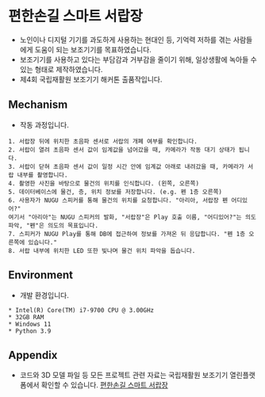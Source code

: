 # 편한손길 스마트 서랍장

* 노인이나 디지털 기기를 과도하게 사용하는 현대인 등, 기억력 저하를 겪는 사람들에게 도움이 되는 보조기기를 목표하였습니다.
* 보조기기를 사용하고 있다는 부담감과 거부감을 줄이기 위해, 일상생활에 녹아들 수 있는 형태로 제작하였습니다.
* 제4회 국립재활원 보조기기 해커톤 출품작입니다.

## Mechanism

* 작동 과정입니다.

```shell
1. 서랍장 뒤에 위치한 초음파 센서로 서랍의 개폐 여부를 확인합니다.
2. 서랍이 열려 초음파 센서 값이 임계값을 넘어갔을 때, 카메라가 작동 대기 상태가 됩니다.
3. 서랍이 닫혀 초음파 센서 값이 일정 시간 안에 임계값 아래로 내려갔을 때, 카메라가 서랍 내부를 촬영합니다.
4. 촬영한 사진을 바탕으로 물건의 위치를 인식합니다. (왼쪽, 오른쪽)
5. 데이터베이스에 물건, 층, 위치 정보를 저장합니다. (e.g. 펜 1층 오른쪽)
6. 사용자가 NUGU 스피커를 통해 물건의 위치를 요청합니다. "아리아, 서랍장 펜 어디있어?"
여기서 "아리아"는 NUGU 스피커의 발화, "서랍장"은 Play 호출 이름, "어디있어?"는 의도 파악, "펜"은 의도의 목표입니다.
7. 스피커가 NUGU Play를 통해 DB에 접근하여 정보를 가져온 뒤 응답합니다. "펜 1층 오른쪽에 있습니다."
8. 서랍 내부에 위치한 LED 또한 빛나며 물건 위치 파악을 돕습니다.
```

## Environment

* 개발 환경입니다.

```
* Intel(R) Core(TM) i7-9700 CPU @ 3.00GHz
* 32GB RAM
* Windows 11
* Python 3.9
```

## Appendix

* 코드와 3D 모델 파일 등 모든 프로젝트 관련 자료는 국립재활원 보조기기 열린플랫폼에서 확인할 수 있습니다. [편한손길 스마트 서랍장](http://www.nrc.go.kr/at_rd/web/lay2/program/S1T88C89/openPlatform/deviceInfo/view.do?open_platform_seq=471&start_dt=&end_dt=&keyword=&category1=&category2=&category3=&rows=6&cpage=6&order_type=OPEN_PLATFORM_SEQ)
